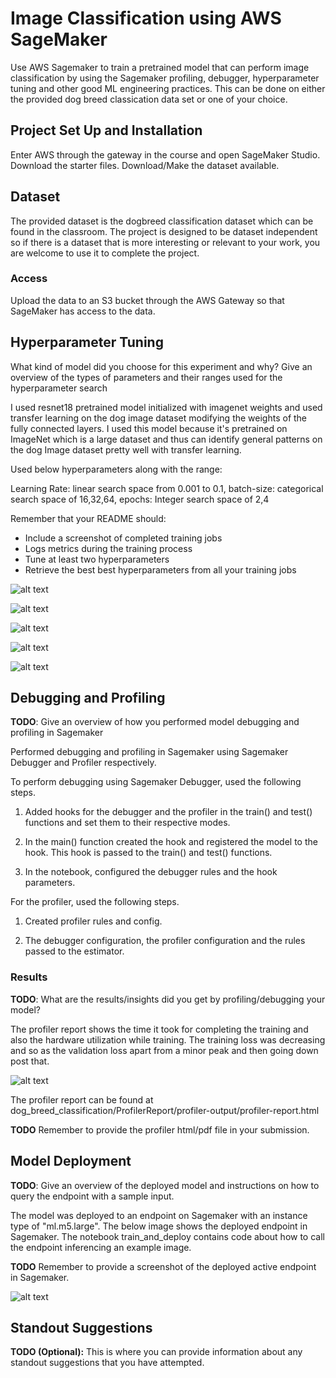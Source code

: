 # Image Classification using AWS SageMaker

Use AWS Sagemaker to train a pretrained model that can perform image classification by using the Sagemaker profiling, debugger, hyperparameter tuning and other good ML engineering practices. This can be done on either the provided dog breed classication data set or one of your choice.

## Project Set Up and Installation
Enter AWS through the gateway in the course and open SageMaker Studio. 
Download the starter files.
Download/Make the dataset available. 

## Dataset
The provided dataset is the dogbreed classification dataset which can be found in the classroom.
The project is designed to be dataset independent so if there is a dataset that is more interesting or relevant to your work, you are welcome to use it to complete the project.

### Access
Upload the data to an S3 bucket through the AWS Gateway so that SageMaker has access to the data. 

## Hyperparameter Tuning
What kind of model did you choose for this experiment and why? Give an overview of the types of parameters and their ranges used for the hyperparameter search

I used resnet18 pretrained model initialized with imagenet weights and used transfer learning on the dog image dataset modifying the weights of the fully connected layers. I used this model because it's pretrained on ImageNet which is a large dataset and thus can identify general patterns on the dog Image dataset pretty well with transfer learning. 

Used below hyperparameters along with the range:

Learning Rate: linear search space from 0.001 to 0.1,
batch-size: categorical search space of 16,32,64,
epochs: Integer search space of 2,4

Remember that your README should:
- Include a screenshot of completed training jobs
- Logs metrics during the training process
- Tune at least two hyperparameters
- Retrieve the best best hyperparameters from all your training jobs

![alt text](https://github.com/rajshekar2591/udacity_ML_Engineer/blob/main/dog_breed_classification/images/Screen%20Shot%202022-07-03%20at%201.47.19%20PM.png)

![alt text](https://github.com/rajshekar2591/udacity_ML_Engineer/blob/main/dog_breed_classification/images/Screen%20Shot%202022-07-03%20at%201.48.39%20PM.png)

![alt text](https://github.com/rajshekar2591/udacity_ML_Engineer/blob/main/dog_breed_classification/images/Screen%20Shot%202022-07-03%20at%201.49.01%20PM.png)

![alt text](https://github.com/rajshekar2591/udacity_ML_Engineer/blob/main/dog_breed_classification/images/Screen%20Shot%202022-07-03%20at%201.49.19%20PM.png)

![alt text](https://github.com/rajshekar2591/udacity_ML_Engineer/blob/main/dog_breed_classification/images/Screen%20Shot%202022-07-03%20at%201.49.35%20PM.png)



## Debugging and Profiling
**TODO**: Give an overview of how you performed model debugging and profiling in Sagemaker

Performed debugging and profiling in Sagemaker using Sagemaker Debugger and Profiler respectively. 

To perform debugging using Sagemaker Debugger, used the following steps.

1. Added hooks for the debugger and the profiler in the train() and test() functions and set them to their respective modes. 

2. In the main() function created the hook and registered the model to the hook. This hook is passed to the train() and test() functions.

3. In the notebook, configured the debugger rules and the hook parameters.

For the profiler, used the following steps.

1. Created profiler rules and config.

2. The debugger configuration, the profiler configuration and the rules passed to the estimator.

### Results
**TODO**: What are the results/insights did you get by profiling/debugging your model?

The profiler report shows the time it took for completing the training and also the hardware utilization while training. The training loss was decreasing and so as the validation loss apart from a minor peak and then going down post that.

![alt text](https://github.com/rajshekar2591/udacity_ML_Engineer/blob/main/dog_breed_classification/images/Screen%20Shot%202022-07-03%20at%202.09.22%20PM.png)


The profiler report can be found at dog_breed_classification/ProfilerReport/profiler-output/profiler-report.html



**TODO** Remember to provide the profiler html/pdf file in your submission.


## Model Deployment
**TODO**: Give an overview of the deployed model and instructions on how to query the endpoint with a sample input.

The model was deployed to an endpoint on Sagemaker with an instance type of "ml.m5.large". The below image shows the deployed endpoint in Sagemaker. The notebook train_and_deploy contains code about how to call the endpoint inferencing an example image.

**TODO** Remember to provide a screenshot of the deployed active endpoint in Sagemaker.

![alt text](https://github.com/rajshekar2591/udacity_ML_Engineer/blob/main/dog_breed_classification/images/Screen%20Shot%202022-07-03%20at%201.51.12%20PM.png)

## Standout Suggestions
**TODO (Optional):** This is where you can provide information about any standout suggestions that you have attempted.
